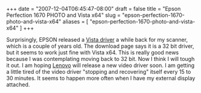 +++
date = "2007-12-04T06:45:47-08:00"
draft = false
title = "Epson Perfection 1670 PHOTO and Vista x64"
slug = "epson-perfection-1670-photo-and-vista-x64"
aliases = [
	"epson-perfection-1670-photo-and-vista-x64"
]
+++
<p>Surprisingly, EPSON released a <a title="Vista driver" href="http://www.epson.com/cgi-bin/Store/support/supDetail.jsp?oid=23762&amp;prodoid=35836299&amp;infoType=Downloads&amp;platform=Windows" target="_blank">Vista driver</a> a while back for my scanner, which is a couple of years old. The download page says it is a 32 bit driver, but it seems to work just fine with Vista x64. This is really good news because I was contemplating moving back to 32 bit. Now I think I will tough it out. I am hoping <a href="http://www.lenovo.com/" target="_blank">Lenovo</a> will release a new video driver soon. I am getting a little tired of the video driver &quot;stopping and recovering&quot; itself every 15 to 30 minutes. It seems to happen more often when I have my external display attached.</p>